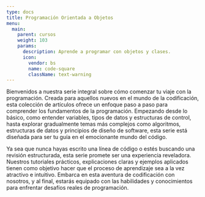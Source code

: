 ```yaml
---
type: docs
title: Programación Orientada a Objetos
menu:
  main:
    parent: cursos
    weight: 103
    params:
      description: Aprende a programar con objetos y clases.
      icon:
        vendor: bs
        name: code-square
        className: text-warning
---
```


Bienvenidos a nuestra serie integral sobre cómo comenzar tu viaje con la programación. Creada para aquellos nuevos en el mundo de la codificación, esta colección de artículos ofrece un enfoque paso a paso para comprender los fundamentos de la programación. Empezando desde lo básico, como entender variables, tipos de datos y estructuras de control, hasta explorar gradualmente temas más complejos como algoritmos, estructuras de datos y principios de diseño de software, esta serie está diseñada para ser tu guía en el emocionante mundo del código.

Ya sea que nunca hayas escrito una línea de código o estés buscando una revisión estructurada, esta serie promete ser una experiencia reveladora. Nuestros tutoriales prácticos, explicaciones claras y ejemplos aplicados tienen como objetivo hacer que el proceso de aprendizaje sea a la vez atractivo e intuitivo. Embarca en esta aventura de codificación con nosotros, y al final, estarás equipado con las habilidades y conocimientos para enfrentar desafíos reales de programación.
